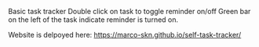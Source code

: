 Basic task tracker
Double click on task to toggle reminder on/off
Green bar on the left of the task indicate reminder is turned on.

Website is delpoyed here:
https://marco-skn.github.io/self-task-tracker/
